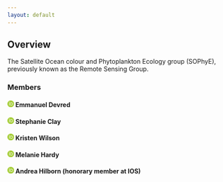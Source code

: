 ```yaml
---
layout: default
---
```


## Overview

The Satellite Ocean colour and Phytoplankton Ecology group (SOPhyE), previously known as the Remote Sensing Group.  

### Members

#### <a href="https://orcid.org/0000-0001-9446-0005"><img src="images/orcidlogo.png" width="15"></a> Emmanuel Devred  

#### <a href="https://orcid.org/0000-0001-5113-2378"><img src="images/orcidlogo.png" width="15"></a> Stephanie Clay  

#### <a href="https://orcid.org/0000-0002-3685-1531"><img src="images/orcidlogo.png" width="15"></a> Kristen Wilson  

#### <a href=""><img src="images/orcidlogo.png" width="15"></a> Melanie Hardy  

#### <a href="https://orcid.org/0000-0002-5967-5788"><img src="images/orcidlogo.png" width="15"></a> Andrea Hilborn (honorary member at IOS)  

